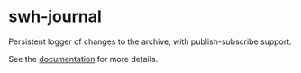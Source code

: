 swh-journal
===========

Persistent logger of changes to the archive, with publish-subscribe support.

See the
[documentation](https://docs.softwareheritage.org/devel/swh-journal/index.html#software-heritage-journal)
for more details.
